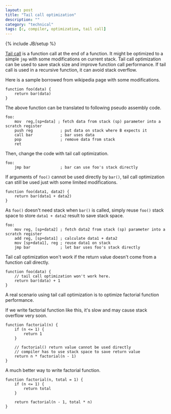 ```yaml
---
layout: post
title: "Tail call optimization"
description: ""
category: "technical"
tags: [c, compiler, optimization, tail call]
---
```

{% include JB/setup %}

[Tail call](http://en.wikipedia.org/wiki/Tail_call) is a function call at the end of a function. It might be optimized to a simple `jmp` with some modifications on current stack. Tail call optimization can be used to save stack size and improve function call performance. If tail call is used in a recursive function, it can avoid stack overflow.

Here is a sample borrowed from wikipedia page with some modifications.

	function foo(data) {
		return bar(data)
	}

The above function can be translated to following pseudo assembly code.

	foo:
		mov  reg,[sp+data] ; fetch data from stack (sp) parameter into a scratch register
		push reg            ; put data on stack where B expects it
		call bar            ; bar uses data
		pop                 ; remove data from stack
		ret

Then, change the code with tail call optimization.

	foo:
		jmp bar             ; bar can use foo's stack directly

If arguments of `foo()` cannot be used directly by `bar()`, tail call optimization can still be used just with some limited modifications.

	function foo(data1, data2) {
		return bar(data1 + data2)
	}

As `foo()` doesn't need stack when `bar()` is called, simply reuse `foo()` stack space to store `data1 + data2` result to save stack space.

	foo:
		mov reg, [sp+data2] ; fetch data2 from stack (sp) parameter into a scratch register
		add reg, [sp+data1] ; calculate data1 + data2
		mov [sp+data1], reg ; reuse data1 on stack
		jmp bar             ; let bar uses foo's stack directly

Tail call optimization won't work if the return value doesn't come from a function call directly.

	function foo(data) {
		// tail call optimization won't work here.
		return bar(data) + 1
	}

A real scenario using tail call optimization is to optimize factorial function performance.

If we write factorial function like this, it's slow and may cause stack overflow very soon.

	function factorial(n) {
		if (n <= 1) {
			return 1
		}
		
		// factorial() return value cannot be used directly
		// compiler has to use stack space to save return value
		return n * factorial(n - 1)
	}

A much better way to write factorial function.

	function factorial(n, total = 1) {
		if (n <= 1) {
			return total
		}
		
		return factorial(n - 1, total * n)
	}